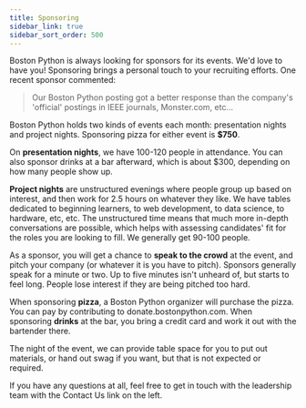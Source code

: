```yaml
---
title: Sponsoring
sidebar_link: true
sidebar_sort_order: 500
---
```


Boston Python is always looking for sponsors for its events. We'd love to have you! Sponsoring brings a personal touch to your recruiting efforts. One recent sponsor commented:

> Our Boston Python posting got a better response than the company's 'official' postings in IEEE journals, Monster.com, etc...

Boston Python holds two kinds of events each month: presentation nights and project nights. Sponsoring pizza for either event is **$750**.

On **presentation nights**, we have 100-120 people in attendance. You can also sponsor drinks at a bar afterward, which is about $300, depending on how many people show up.

**Project nights** are unstructured evenings where people group up based on interest, and then work for 2.5 hours on whatever they like. We have tables dedicated to beginning learners, to web development, to data science, to hardware, etc, etc. The unstructured time means that much more in-depth conversations are possible, which helps with assessing candidates' fit for the roles you are looking to fill. We generally get 90-100 people.

As a sponsor, you will get a chance to **speak to the crowd** at the event, and pitch your company (or whatever it is you have to pitch). Sponsors generally speak for a minute or two. Up to five minutes isn't unheard of, but starts to feel long. People lose interest if they are being pitched too hard.

When sponsoring **pizza**, a Boston Python organizer will purchase the pizza.  You can pay by contributing to donate.bostonpython.com. When sponsoring **drinks** at the bar, you bring a credit card and work it out with the bartender there.

The night of the event, we can provide table space for you to put out materials, or hand out swag if you want, but that is not expected or required.

If you have any questions at all, feel free to get in touch with the leadership team with the Contact Us link on the left.
